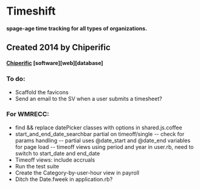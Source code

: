 # Timeshift
#### spage-age time tracking for all types of organizations.

## Created 2014 by Chiperific
#### [Chiperific](http://chiperific.com) \[software\]\[web\]\[database\]


##### 


### To do:
- Scaffold the favicons
- Send an email to the SV when a user submits a timesheet?

### For WMRECC:
- find && replace datePicker classes with options in shared.js.coffee
- start_and_end_date_searchbar partial on timeoff/single -- check for params handling
-- partial uses @date_start and @date_end variables for page load
-- timeoff views using period and year in user.rb, need to switch to start_date and end_date
- Timeoff views: include accruals
- Run the test suite
- Create the Category-by-user-hour view in payroll
- Ditch the Date.fweek in application.rb?